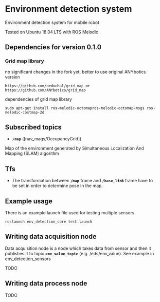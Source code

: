 # Environment detection system
Environment detection system for mobile robot

Tested on Ubuntu 18.04 LTS with ROS Melodic

## Dependencies for version 0.1.0

### Grid map library
no significant changes in the fork yet, better to use original ANYbotics version

    https://github.com/neduchal/grid_map or https://github.com/ANYbotics/grid_map

dependencies of grid map library

    sudo apt-get install ros-melodic-octomapros-melodic-octomap-msgs ros-melodic-costmap-2d

## Subscribed topics

* **`/map`** ([nav_mags/OccupancyGrid])

Map of the environment generated by Simultaneous Localization And Mapping (SLAM) algorithm

## Tfs

* The transformation between **`/map`** frame and **`/base_link`** frame have to be set in order to determine pose in the map.

## Example usage

There is an example launch file used for testing multiple sensors. 

    roslaunch env_detection_core test.launch

## Writing data acquisition node

Data acquisition node is a node which takes data from sensor and then it publishes it to topic **`env_value_topic`** (e.g. /eds/env_value). See example in env_detection_sensors

TODO

## Writing data process node

TODO